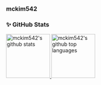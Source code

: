 ### mckim542

### ✨ GitHub Stats

<a href="https://github.com/mckim542">
  <img height="120em" src="https://github-readme-stats.vercel.app/api?username=mckim542&show_icons=true&theme=dracula&count_private=true&show_icons=true" alt="mckim542's github stats" />
  <img height="120em" src="https://github-readme-stats.vercel.app/api/top-langs/?username=mckim542&layout=compact&theme=dracula" alt="mckim542's github top languages" />
</a>
<br/>
